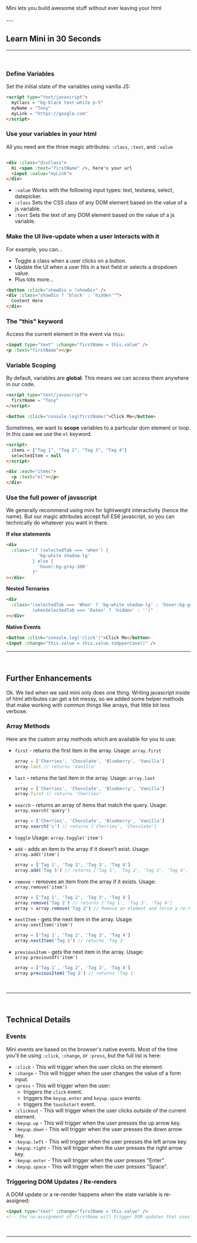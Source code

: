 
<div class="text-center text-3xl font-bold max-w-xl m-auto">
  Mini lets you build awesome stuff without ever leaving your html
</div>

<br/>
---
<br/>

## Learn Mini in 30 Seconds
---
<br/>

### Define Variables

Set the initial state of the variables using vanilla JS:

```html
<script type="text/javascript">
  myClass = "bg-black text-white p-5"
  myName = "Tony"
  myLink = "https://google.com"
</script>
```

### Use your variables in your html

All you need are the three magic attributes: `:class`, `:text`, and `:value`

```html

<div :class="divClass">
  Hi <span :text="firstName" />, here's your url
  <input :value="myLink">
</div>

```

- `:value` Works with the following input types: text, textarea, select, datepicker.
- `:class` Sets the CSS class of any DOM element based on the value of a js variable.
- `:text` Sets the text of any DOM element based on the value of a js variable.


### Make the UI live-update when a user interacts with it

For example, you can...

- Toggle a class when a user clicks on a button. 
- Update the UI when a user fills in a text field or selects a dropdown value.  
- Plus lots more...

```html
<button :click="showDiv = !showDiv" />
<div :class="showDiv ? 'block' : 'hidden'"">
  Content Here
</div>
```



### The "this" keyword

Access the current element in the event via `this`:

```html
<input type="text" :change="firstName = this.value" />
<p :text="firstName"></p>
```


### Variable Scoping

By default, variables are **global**. This means we can access them anywhere in our code.

```html
<script type="text/javascript">
  firstName = "Tony"
</script>

<button :click="console.log(firstName)">Click Me</button>
```

Sometimes, we want to **scope** variables to a particular dom element or loop. In this case we use the `el` keyword.
  
```html
<script>
  items = ["Tag 1", "Tag 2", "Tag 3", "Tag 4"]
  selectedItem = null
</script>

<div :each="items">
  <p :text="el"></p>
</div>

```

### Use the full power of javascript

We generally recommend using mini for lightweight interactivity (hence the name). But our magic attributes accept full ES6 javascript, so you can technically do whatever you want in there.

**If else statements**

```html
<div
  :class="if (selectedTab === 'when') {
            'bg-white shadow-lg'
          } else {
            'hover:bg-gray-300'
          }"
></div>
```

**Nested Ternaries**

```html
<div
  :class="(selectedTab === 'When' ? 'bg-white shadow-lg' : 'hover:bg-gray-300')
          (whenSelectedTab === 'Dates' ? 'hidden' : '')"
></div>
```


**Native Events**

```html
<button :click="console.log('click')">Click Me</button>
<input :change="this.value = this.value.toUpperCase()" />

```


--- 

<br/>


## Further Enhancements

Ok. We lied when we said mini only does one thing. Writing javascript inside of html attributes can get a bit messy, so we added some helper methods that make working with common things like arrays, that little bit less verbose.

### Array Methods

Here are the custom array methods which are available for you to use:

- `first` - returns the first item in the array.
  Usage: `array.first`

  ```js
  array = ['Cherries', 'Chocolate', 'Blueberry', 'Vanilla']
  array.last // returns 'Vanilla'
  ```

- `last` - returns the last item in the array.
  Usage: `array.last`

  ```js
  array = ['Cherries', 'Chocolate', 'Blueberry', 'Vanilla']
  array.first // returns 'Cherries'
  ```

- `search` - returns an array of items that match the query.
  Usage: `array.search('query')`

  ```js
  array = ['Cherries', 'Chocolate', 'Blueberry', 'Vanilla']
  array.search('c') // returns ['Cherries', 'Chocolate']
  ```

- `toggle`
  Usage: `array.toggle('item')`
- `add` - adds an item to the array if it doesn't exist.
  Usage: `array.add('item')`

  ```js
  array = ['Tag 1', 'Tag 2', 'Tag 3', 'Tag 4']
  array.add('Tag 5') // returns ['Tag 1', 'Tag 2', 'Tag 3', 'Tag 4', 'Tag 5']
  ```

- `remove` - removes an item from the array if it exists.
  Usage: `array.remove('item')`

  ```js
  array = ['Tag 1', 'Tag 2', 'Tag 3', 'Tag 4']
  array.remove('Tag 2') // returns ['Tag 1', 'Tag 3', 'Tag 4']
  array = array.remove('Tag 2') // Remove an element and force a re-render
  ```

- `nextItem` - gets the next item in the array.
  Usage: `array.nextItem('item')`

  ```js
  array = ['Tag 1', 'Tag 2', 'Tag 3', 'Tag 4']
  array.nextItem('Tag 2') // returns 'Tag 3'
  ```

- `previousItem` - gets the next item in the array.
  Usage: `array.previousOf('item')`

  ```js
  array = ['Tag 1', 'Tag 2', 'Tag 3', 'Tag 4']
  array.previousItem('Tag 2') // returns 'Tag 1'
  ```


<br/>

---

<br/>


## Technical Details



### Events

Mini events are based on the browser's native events. Most of the time you'll be using `:click`, `:change`, or `:press`, but the full list is here:

- `:click` - This will trigger when the user clicks on the element.
- `:change` - This will trigger when the user changes the value of a form input.
- `:press` - This will trigger when the user:
  - triggers the `click` event.
  - triggers the `keyup.enter` and `keyup.space` events.
  - triggers the `touchstart` event.
- `:clickout` - This will trigger when the user clicks outside of the current element.
- `:keyup.up` - This will trigger when the user presses the up arrow key.
- `:keyup.down` - This will trigger when the user presses the down arrow key.
- `:keyup.left` - This will trigger when the user presses the left arrow key.
- `:keyup.right` - This will trigger when the user presses the right arrow key.
- `:keyup.enter` - This will trigger when the user presses "Enter".
- `:keyup.space` - This will trigger when the user presses "Space".


### Triggering DOM Updates / Re-renders

A DOM update or a re-render happens when the state variable is re-assigned:

```html
<input type="text" :change="firstName = this.value" />
<!-- the re-assignment of firstName will trigger DOM updates that uses that variable -->
```

<br/>

---


<br/>

